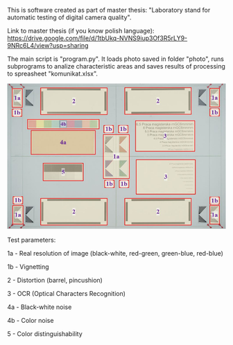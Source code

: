 

This is software created as part of master thesis: "Laboratory stand for automatic testing of digital camera quality".

Link to master thesis (if you know polish language): https://drive.google.com/file/d/1tbUkq-NVNS9iup3Of3R5rLY9-9NRc6L4/view?usp=sharing

The main script is "program.py". It loads photo saved in folder "photo", runs subprograms to analize characteristic areas and saves results of processing to spreasheet "komunikat.xlsx".

![This is image.](https://github.com/szymonbcoding/Master-thesis/blob/main/plansza_real_photo_obszary.JPG)

Test parameters:

1a - Real resolution of image (black-white, red-green, green-blue, red-blue)

1b - Vignetting

2 - Distortion (barrel, pincushion)

3 - OCR (Optical Characters Recognition)

4a - Black-white noise

4b - Color noise

5 - Color distinguishability





